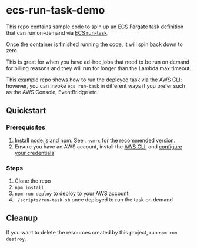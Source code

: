 # ecs-run-task-demo

This repo contains sample code to spin up an ECS Fargate task definition that can run on-demand via [ECS run-task](https://docs.aws.amazon.com/AmazonECS/latest/APIReference/API_RunTask.html).

Once the container is finished running the code, it will spin back down to zero.

This is great for when you have ad-hoc jobs that need to be run on demand for billing reasons and they will run for longer than the Lambda max timeout.

This example repo shows how to run the deployed task via the AWS CLI; however, you can invoke `ecs run-task` in different ways if you prefer such as the AWS Console, EventBridge etc.

## Quickstart

### Prerequisites

1. Install [node.js and npm](https://nodejs.org/en). See `.nvmrc` for the recommended version.
2. Ensure you have an AWS account, install the [AWS CLI](https://docs.aws.amazon.com/cli/latest/userguide/getting-started-install.html), and [configure your credentials](https://docs.aws.amazon.com/cli/latest/userguide/cli-configure-quickstart.html)

### Steps

1. Clone the repo
2. `npm install`
3. `npm run deploy` to deploy to your AWS account
4. `./scripts/run-task.sh` once deployed to run the task on demand

## Cleanup

If you want to delete the resources created by this project, run `npm run destroy`.
